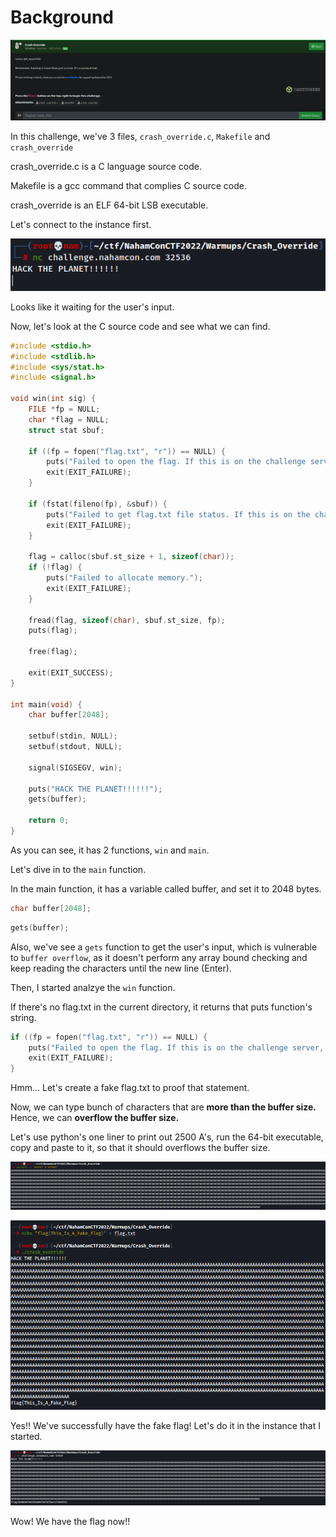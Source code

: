 # Background
![background](https://raw.githubusercontent.com/siunam321/CTF-Writeups/main/NahamCon-CTF-2022/Warmups/Crash-Override/images/background.png)

In this challenge, we've 3 files, `crash_override.c`, `Makefile` and `crash_override`

crash_override.c is a C language source code.

Makefile is a gcc command that complies C source code.

crash_override is an ELF 64-bit LSB executable.

Let's connect to the instance first.

![question](https://raw.githubusercontent.com/siunam321/CTF-Writeups/main/NahamCon-CTF-2022/Warmups/Crash-Override/images/question.png)

Looks like it waiting for the user's input.

Now, let's look at the C source code and see what we can find.
```c
#include <stdio.h>
#include <stdlib.h>
#include <sys/stat.h>
#include <signal.h>

void win(int sig) {
    FILE *fp = NULL;
    char *flag = NULL;
    struct stat sbuf;

    if ((fp = fopen("flag.txt", "r")) == NULL) {
        puts("Failed to open the flag. If this is on the challenge server, contact an admin.");
        exit(EXIT_FAILURE);
    }

    if (fstat(fileno(fp), &sbuf)) {
        puts("Failed to get flag.txt file status. If this is on the challenge server, contact an admin.");
        exit(EXIT_FAILURE);
    }

    flag = calloc(sbuf.st_size + 1, sizeof(char));
    if (!flag) {
        puts("Failed to allocate memory.");
        exit(EXIT_FAILURE);
    }

    fread(flag, sizeof(char), sbuf.st_size, fp);
    puts(flag);

    free(flag);

    exit(EXIT_SUCCESS);
}

int main(void) {
    char buffer[2048];

    setbuf(stdin, NULL);
    setbuf(stdout, NULL);

    signal(SIGSEGV, win);

    puts("HACK THE PLANET!!!!!!");
    gets(buffer);

    return 0;
}
```
As you can see, it has 2 functions, `win` and `main`.

Let's dive in to the `main` function.

In the main function, it has a variable called buffer, and set it to 2048 bytes.
```c
char buffer[2048];
```

```c
gets(buffer);
```
Also, we've see a `gets` function to get the user's input, which is vulnerable to `buffer overflow`, as it doesn't perform any array bound checking and keep reading the characters until the new line (Enter).

Then, I started analzye the `win` function.

If there's no flag.txt in the current directory, it returns that puts function's string.
```c
if ((fp = fopen("flag.txt", "r")) == NULL) {
    puts("Failed to open the flag. If this is on the challenge server, contact an admin.");
    exit(EXIT_FAILURE);
}
```

Hmm... Let's create a fake flag.txt to proof that statement.

Now, we can type bunch of characters that are **more than the buffer size.** Hence, we can **overflow the buffer size.**

Let's use python's one liner to print out 2500 A's, run the 64-bit executable, copy and paste to it, so that it should overflows the buffer size.

![solution1](https://raw.githubusercontent.com/siunam321/CTF-Writeups/main/NahamCon-CTF-2022/Warmups/Crash-Override/images/solution1.png)

![solution2](https://raw.githubusercontent.com/siunam321/CTF-Writeups/main/NahamCon-CTF-2022/Warmups/Crash-Override/images/solution2.png)

Yes!! We've successfully have the fake flag! Let's do it in the instance that I started.

![flag](https://raw.githubusercontent.com/siunam321/CTF-Writeups/main/NahamCon-CTF-2022/Warmups/Crash-Override/images/flag.png)

Wow! We have the flag now!!
